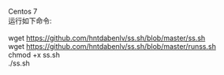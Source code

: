 Centos 7<br>
运行如下命令:<br><br>
wget https://github.com/hntdabenlv/ss.sh/blob/master/ss.sh<br>
wget https://github.com/hntdabenlv/ss.sh/blob/master/runss.sh<br>
chmod +x ss.sh<br>
./ss.sh<br>
